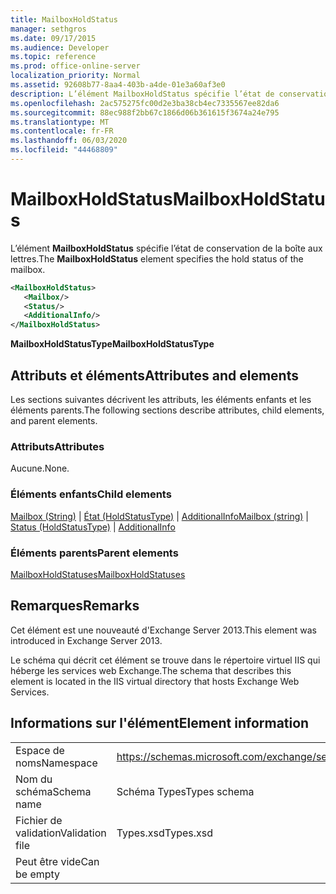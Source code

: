 ```yaml
---
title: MailboxHoldStatus
manager: sethgros
ms.date: 09/17/2015
ms.audience: Developer
ms.topic: reference
ms.prod: office-online-server
localization_priority: Normal
ms.assetid: 92608b77-8aa4-403b-a4de-01e3a60af3e0
description: L’élément MailboxHoldStatus spécifie l’état de conservation de la boîte aux lettres.
ms.openlocfilehash: 2ac575275fc00d2e3ba38cb4ec7335567ee82da6
ms.sourcegitcommit: 88ec988f2bb67c1866d06b361615f3674a24e795
ms.translationtype: MT
ms.contentlocale: fr-FR
ms.lasthandoff: 06/03/2020
ms.locfileid: "44468809"
---
```

# <a name="mailboxholdstatus"></a><span data-ttu-id="36626-103">MailboxHoldStatus</span><span class="sxs-lookup"><span data-stu-id="36626-103">MailboxHoldStatus</span></span>

<span data-ttu-id="36626-104">L’élément **MailboxHoldStatus** spécifie l’état de conservation de la boîte aux lettres.</span><span class="sxs-lookup"><span data-stu-id="36626-104">The **MailboxHoldStatus** element specifies the hold status of the mailbox.</span></span> 
  
```XML
<MailboxHoldStatus>
   <Mailbox/>
   <Status/>
   <AdditionalInfo/>
</MailboxHoldStatus>
```

<span data-ttu-id="36626-105">**MailboxHoldStatusType**</span><span class="sxs-lookup"><span data-stu-id="36626-105">**MailboxHoldStatusType**</span></span>

## <a name="attributes-and-elements"></a><span data-ttu-id="36626-106">Attributs et éléments</span><span class="sxs-lookup"><span data-stu-id="36626-106">Attributes and elements</span></span>

<span data-ttu-id="36626-107">Les sections suivantes décrivent les attributs, les éléments enfants et les éléments parents.</span><span class="sxs-lookup"><span data-stu-id="36626-107">The following sections describe attributes, child elements, and parent elements.</span></span>
  
### <a name="attributes"></a><span data-ttu-id="36626-108">Attributs</span><span class="sxs-lookup"><span data-stu-id="36626-108">Attributes</span></span>

<span data-ttu-id="36626-109">Aucune.</span><span class="sxs-lookup"><span data-stu-id="36626-109">None.</span></span>
  
### <a name="child-elements"></a><span data-ttu-id="36626-110">Éléments enfants</span><span class="sxs-lookup"><span data-stu-id="36626-110">Child elements</span></span>

<span data-ttu-id="36626-111">[Mailbox (String)](mailbox-string.md)  |  [État (HoldStatusType)](status-holdstatustype.md)  |  [AdditionalInfo](additionalinfo.md)</span><span class="sxs-lookup"><span data-stu-id="36626-111">[Mailbox (string)](mailbox-string.md) | [Status (HoldStatusType)](status-holdstatustype.md) | [AdditionalInfo](additionalinfo.md)</span></span>
  
### <a name="parent-elements"></a><span data-ttu-id="36626-112">Éléments parents</span><span class="sxs-lookup"><span data-stu-id="36626-112">Parent elements</span></span>

[<span data-ttu-id="36626-113">MailboxHoldStatuses</span><span class="sxs-lookup"><span data-stu-id="36626-113">MailboxHoldStatuses</span></span>](mailboxholdstatuses.md)
  
## <a name="remarks"></a><span data-ttu-id="36626-114">Remarques</span><span class="sxs-lookup"><span data-stu-id="36626-114">Remarks</span></span>

<span data-ttu-id="36626-115">Cet élément est une nouveauté d'Exchange Server 2013.</span><span class="sxs-lookup"><span data-stu-id="36626-115">This element was introduced in Exchange Server 2013.</span></span>
  
<span data-ttu-id="36626-116">Le schéma qui décrit cet élément se trouve dans le répertoire virtuel IIS qui héberge les services web Exchange.</span><span class="sxs-lookup"><span data-stu-id="36626-116">The schema that describes this element is located in the IIS virtual directory that hosts Exchange Web Services.</span></span>
  
## <a name="element-information"></a><span data-ttu-id="36626-117">Informations sur l'élément</span><span class="sxs-lookup"><span data-stu-id="36626-117">Element information</span></span>

|||
|:-----|:-----|
|<span data-ttu-id="36626-118">Espace de noms</span><span class="sxs-lookup"><span data-stu-id="36626-118">Namespace</span></span>  <br/> |https://schemas.microsoft.com/exchange/services/2006/types  <br/> |
|<span data-ttu-id="36626-119">Nom du schéma</span><span class="sxs-lookup"><span data-stu-id="36626-119">Schema name</span></span>  <br/> |<span data-ttu-id="36626-120">Schéma Types</span><span class="sxs-lookup"><span data-stu-id="36626-120">Types schema</span></span>  <br/> |
|<span data-ttu-id="36626-121">Fichier de validation</span><span class="sxs-lookup"><span data-stu-id="36626-121">Validation file</span></span>  <br/> |<span data-ttu-id="36626-122">Types.xsd</span><span class="sxs-lookup"><span data-stu-id="36626-122">Types.xsd</span></span>  <br/> |
|<span data-ttu-id="36626-123">Peut être vide</span><span class="sxs-lookup"><span data-stu-id="36626-123">Can be empty</span></span>  <br/> ||
   

